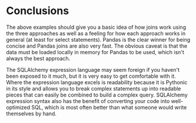 # Conclusions

The above examples should give you a basic idea of how joins work using the
three approaches as well as a feeling for how each approach works in general
(at least for select statements). Pandas is the clear winner for being concise
and Pandas joins are also very fast. The obvious caveat is that the data must
be loaded locally in memory for Pandas to be used, which isn't always the best
approach.

The SQLAlchemy expression language may seem foreign if you haven't been exposed
to it much, but it is very easy to get comfortable with it. Where the
expression language excels is readability because it is Pythonic in its style
and allows you to break complex statements up into readable pieces that can
easily be combined to build a complex query. SQLAlchemy expression syntax also
has the benefit of converting your code into well-optimized SQL, which is most
often better than what someone would write themselves by hand.
